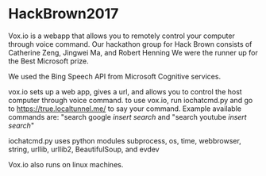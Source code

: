 # HackBrown2017
Vox.io is a webapp that allows you to remotely control your computer through voice command. Our hackathon group for Hack Brown consists of Catherine Zeng, Jingwei Ma, and Robert Henning
We were the runner up for the Best Microsoft prize.

We used the Bing Speech API from Microsoft Cognitive services.

vox.io sets up a web app, gives a url, and allows you to control the host computer through voice command.
to use vox.io, run iochatcmd.py and go to https://true.localtunnel.me/ to say your command.
Example available commands are: "search google *insert search* and "search youtube *insert search*"

iochatcmd.py uses python modules subprocess, os, time, webbrowser, string, urllib, urllib2, BeautifulSoup, and evdev

Vox.io also runs on linux machines.




